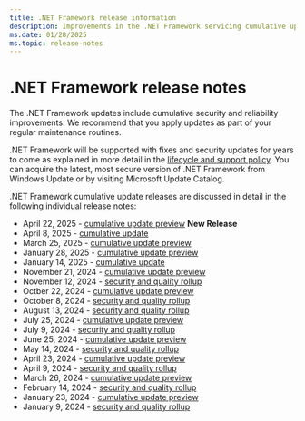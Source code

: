 ```yaml
---
title: .NET Framework release information
description: Improvements in the .NET Framework servicing cumulative updates.
ms.date: 01/28/2025
ms.topic: release-notes
---
```

# .NET Framework release notes

The .NET Framework updates include cumulative security and reliability improvements. We recommend that you apply updates as part of your regular maintenance routines.

.NET Framework will be supported with fixes and security updates for years to come as explained in more detail in the [lifecycle and support policy](/lifecycle/products/microsoft-net-framework). You can acquire the latest, most secure version of .NET Framework from Windows Update or by visiting Microsoft Update Catalog.

.NET Framework cumulative update releases are discussed in detail in the following individual release notes:

* April 22, 2025 - [cumulative update preview](./2025/04-22-april-cumulative-update-preview.md) **New Release**
* April 8, 2025 - [cumulative update](./2025/04-08-april-cumulative-update.md)
* March 25, 2025 - [cumulative update preview](./2025/03-25-march-cumulative-update-preview.md)
* January 28, 2025 - [cumulative update preview](./2025/01-28-january-cumulative-update-preview.md)
* January 14, 2025 - [cumulative update](./2025/01-14-january-cumulative-update.md)
* November 21, 2024 - [cumulative update preview](./2024/11-21-november-preview-cumulative-update.md)
* November 12, 2024 - [security and quality rollup](./2024/11-12-november-security-and-quality-rollup.md)
* Octber 22, 2024 - [cumulative update preview](./2024/10-22-october-preview-cumulative-update.md)
* October 8, 2024 - [security and quality rollup](./2024/10-08-october-security-and-quality-rollup.md)
* August 13, 2024 - [security and quality rollup](./2024/08-13-august-security-and-quality-rollup.md)
* July 25, 2024 - [cumulative update preview](./2024/07-25-july-preview-cumulative-update.md)
* July 9, 2024 - [security and quality rollup](./2024/07-09-july-security-and-quality-rollup.md)
* June 25, 2024 - [cumulative update preview](./2024/06-25-june-preview-cumulative-update.md)
* May 14, 2024 - [security and quality rollup](./2024/05-14-may-security-and-quality-rollup.md)
* April 23, 2024 - [cumulative update preview](./2024/04-23-april-preview-cumulative-update.md)
* April 9, 2024 - [security and quality rollup](./2024/04-09-april-security-and-quality-rollup.md)
* March 26, 2024 - [cumulative update preview](./2024/03-26-march-preview-cumulative-update.md)
* February 14, 2024 - [security and quality rollup](./2024/02-14-february-security-and-quality-rollup.md)
* January 23, 2024 - [cumulative update preview](./2024/01-23-january-preview-cumulative-update.md)
* January 9, 2024 - [security and quality rollup](./2024/01-09-january-security-and-quality-rollup.md)

